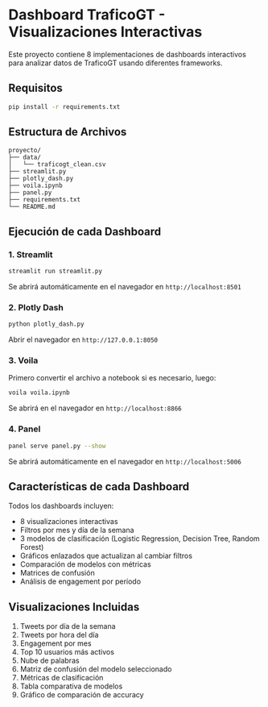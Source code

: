 # Dashboard TraficoGT - Visualizaciones Interactivas

Este proyecto contiene 8 implementaciones de dashboards interactivos para analizar datos de TraficoGT usando diferentes frameworks.

## Requisitos

```bash
pip install -r requirements.txt
```

## Estructura de Archivos

```
proyecto/
├── data/
│   └── traficogt_clean.csv
├── streamlit.py
├── plotly_dash.py
├── voila.ipynb
├── panel.py
├── requirements.txt
└── README.md
```

## Ejecución de cada Dashboard

### 1. Streamlit

```bash
streamlit run streamlit.py
```

Se abrirá automáticamente en el navegador en `http://localhost:8501`

### 2. Plotly Dash

```bash
python plotly_dash.py
```

Abrir el navegador en `http://127.0.0.1:8050`

### 3. Voila

Primero convertir el archivo a notebook si es necesario, luego:

```bash
voila voila.ipynb
```

Se abrirá en el navegador en `http://localhost:8866`

### 4. Panel

```bash
panel serve panel.py --show
```

Se abrirá automáticamente en el navegador en `http://localhost:5006`

## Características de cada Dashboard

Todos los dashboards incluyen:

- 8 visualizaciones interactivas
- Filtros por mes y día de la semana
- 3 modelos de clasificación (Logistic Regression, Decision Tree, Random Forest)
- Gráficos enlazados que actualizan al cambiar filtros
- Comparación de modelos con métricas
- Matrices de confusión
- Análisis de engagement por período

## Visualizaciones Incluidas

1. Tweets por día de la semana
2. Tweets por hora del día
3. Engagement por mes
4. Top 10 usuarios más activos
5. Nube de palabras
6. Matriz de confusión del modelo seleccionado
7. Métricas de clasificación
8. Tabla comparativa de modelos
9. Gráfico de comparación de accuracy

